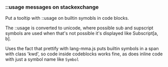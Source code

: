 ### ::usage messages on stackexchange

Put a tooltip with ::usage on builtin symobls in code blocks.

The ::usage is converted to unicode, where possible sub and supscript symbols are used
when that's not possible it's displayed like Subscript[a, b].

Uses the fact that prettify with lang-mma.js puts builtin symbols in a span with class 'kwd', 
so code inside codeblocks works fine, as does inline code with just a symbol name like `Symbol`



